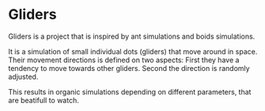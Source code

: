 # Gliders
Gliders is a project that is inspired by ant simulations and boids simulations.

It is a simulation of small individual dots (gliders) that move around in space.
Their movement directions is defined on two aspects:
First they have a tendency to move towards other gliders.
Second the direction is randomly adjusted.

This results in organic simulations depending on different parameters, that are beatifull to watch.
